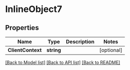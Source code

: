 # InlineObject7

## Properties

Name | Type | Description | Notes
------------ | ------------- | ------------- | -------------
**ClientContext** | **string** |  | [optional] 

[[Back to Model list]](../README.md#documentation-for-models) [[Back to API list]](../README.md#documentation-for-api-endpoints) [[Back to README]](../README.md)


